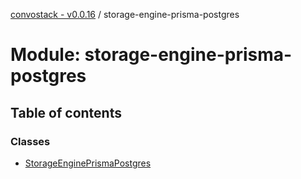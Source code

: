 [convostack - v0.0.16](../README.md) / storage-engine-prisma-postgres

# Module: storage-engine-prisma-postgres

## Table of contents

### Classes

- [StorageEnginePrismaPostgres](../classes/storage_engine_prisma_postgres.StorageEnginePrismaPostgres.md)

